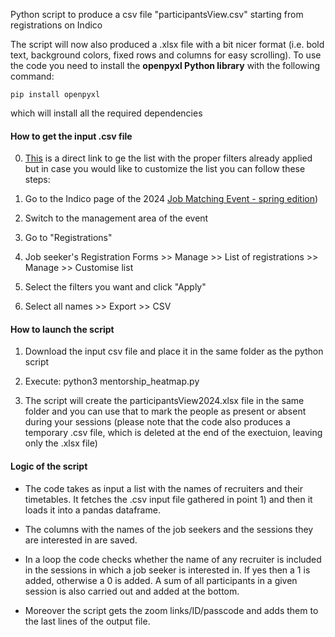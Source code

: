 Python script to produce a csv file "participantsView.csv" starting from registrations on Indico

The script will now also produced a .xlsx file with a bit nicer format (i.e. bold text, background colors, fixed rows and columns for easy scrolling). To use the code you need to install the **openpyxl Python library** with the following command:

```
pip install openpyxl
```

which will install all the required dependencies

#### How to get the input .csv file

0) [This](https://indico.cern.ch/event/1391268/manage/registration/103748/registrations/?config=b82f9f8a-5093-46c1-badd-c92020a8873c) is a direct link to ge the list with the proper filters already applied but in case you would like to customize the list you can follow these steps:

1) Go to the Indico page of the 2024 [Job Matching Event - spring edition](https://indico.cern.ch/event/1391268/overview))

2) Switch to the management area of the event

3) Go to "Registrations"

4) Job seeker's Registration Forms >> Manage >> List of registrations >> Manage >> Customise list

5) Select the filters you want and click "Apply"

6) Select all names >> Export >> CSV

#### How to launch the script

1) Download the input csv file and place it in the same folder as the python script

2) Execute: python3 mentorship_heatmap.py

3) The script will create the participantsView2024.xlsx file in the same folder and you can use that to mark the people as present or absent during your sessions (please note that the code also produces a temporary .csv file, which is deleted at the end of the exectuion, leaving only the .xlsx file)

#### Logic of the script

- The code takes as input a list with the names of recruiters and their timetables. It fetches the .csv input file gathered in point 1) and then it loads it into a pandas dataframe.

- The columns with the names of the job seekers and the sessions they are interested in are saved.

- In a loop the code checks whether the name of any recruiter is included in the sessions in which a job seeker is interested in. If yes then a 1 is added, otherwise a 0 is added. A sum of all participants in a given session is also carried out and added at the bottom.

- Moreover the script gets the zoom links/ID/passcode and adds them to the last lines of the output file.


